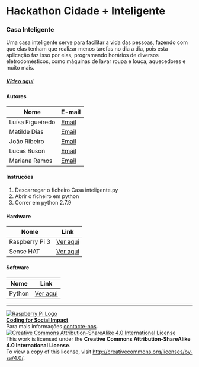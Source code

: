 ﻿# Hackathon Cidade + Inteligente  

### Casa Inteligente

Uma casa inteligente serve para facilitar a vida das pessoas, fazendo com que elas tenham que realizar menos tarefas no dia a dia, pois esta aplicação faz isso por elas, programando horários de diversos eletrodomésticos, como máquinas de lavar roupa e louça, aquecedores e muito mais.
  
##### [Vídeo aqui](Demo/casainteligente.MOV?raw=true)  
  
#### Autores  

|Nome  |E-mail  |  
|---|---|    
|Luísa Figueiredo|[Email](mailto:luisa.rodrigues.figueiredo@gmail.com)| 
|Matilde Dias|[Email](mailto:anamatildedias@hotmail.com)|  
|João Ribeiro |[Email](mailto:joao_12fevereiro@hotmail.com)|  
|Lucas Buson|[Email](mailto:leaobuson@gmail.com)|  
|Mariana Ramos|[Email](mailto:7marianaramos@gmail.com)|

#### Instruções

1. Descarregar o ficheiro Casa inteligente.py
2. Abrir o ficheiro em python
3. Correr em python 2.7.9

#### Hardware  

|Nome  |Link  |  
|---|---|   
|Raspberry Pi 3  |[Ver aqui](http://www.raspberrypi.org)  |  
|Sense HAT  | [Ver aqui](https://www.raspberrypi.org/products/sense-hat/)  |

#### Software  

|Nome  |Link  |  
|---|---|  
|Python  |[Ver aqui](https://www.python.org/)  |  


***  
[![Raspberry Pi Logo](https://upload.wikimedia.org/wikipedia/en/thumb/c/cb/Raspberry_Pi_Logo.svg/50px-Raspberry_Pi_Logo.svg.png)](http://raspberrypi.org)   
[**Coding for Social Impact**](http://codingforsocialimpact.fe.up.pt)  
Para mais informações [contacte-nos](mailto:hello@codingforsocialimpact.org).  
[![Creative Commons Attribution-ShareAlike 4.0 International License](https://licensebuttons.net/l/by-sa/4.0/88x31.png)](http://creativecommons.org/licenses/by-sa/4.0/)  
This work is licensed under the **Creative Commons Attribution-ShareAlike 4.0 International License**.  
To view a copy of this license, visit http://creativecommons.org/licenses/by-sa/4.0/.  
